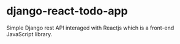 # django-react-todo-app
Simple Django rest API interaged with Reactjs which is a front-end JavaScript library.
